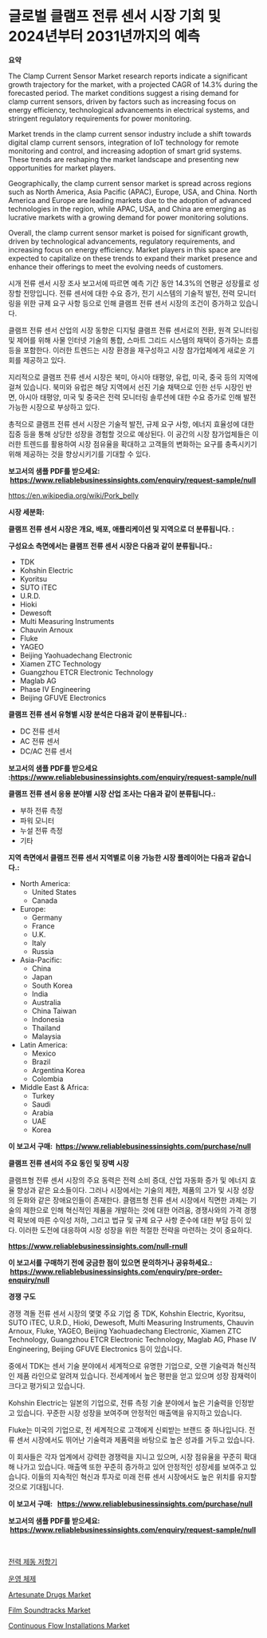 <p><h1>글로벌 클램프 전류 센서 시장 기회 및 2024년부터 2031년까지의 예측</h1></p><p><strong>요약</strong></p>
<p><p>The Clamp Current Sensor Market research reports indicate a significant growth trajectory for the market, with a projected CAGR of 14.3% during the forecasted period. The market conditions suggest a rising demand for clamp current sensors, driven by factors such as increasing focus on energy efficiency, technological advancements in electrical systems, and stringent regulatory requirements for power monitoring.</p><p>Market trends in the clamp current sensor industry include a shift towards digital clamp current sensors, integration of IoT technology for remote monitoring and control, and increasing adoption of smart grid systems. These trends are reshaping the market landscape and presenting new opportunities for market players.</p><p>Geographically, the clamp current sensor market is spread across regions such as North America, Asia Pacific (APAC), Europe, USA, and China. North America and Europe are leading markets due to the adoption of advanced technologies in the region, while APAC, USA, and China are emerging as lucrative markets with a growing demand for power monitoring solutions.</p><p>Overall, the clamp current sensor market is poised for significant growth, driven by technological advancements, regulatory requirements, and increasing focus on energy efficiency. Market players in this space are expected to capitalize on these trends to expand their market presence and enhance their offerings to meet the evolving needs of customers.</p><p>시개 전류 센서 시장 조사 보고서에 따르면 예측 기간 동안 14.3%의 연평균 성장률로 성장할 전망입니다. 전류 센서에 대한 수요 증가, 전기 시스템의 기술적 발전, 전력 모니터링을 위한 규제 요구 사항 등으로 인해 클램프 전류 센서 시장의 조건이 증가하고 있습니다.</p><p>클램프 전류 센서 산업의 시장 동향은 디지털 클램프 전류 센서로의 전환, 원격 모니터링 및 제어를 위해 사물 인터넷 기술의 통합, 스마트 그리드 시스템의 채택이 증가하는 흐름 등을 포함한다. 이러한 트렌드는 시장 환경을 재구성하고 시장 참가업체에게 새로운 기회를 제공하고 있다.</p><p>지리적으로 클램프 전류 센서 시장은 북미, 아시아 태평양, 유럽, 미국, 중국 등의 지역에 걸쳐 있습니다. 북미와 유럽은 해당 지역에서 선진 기술 채택으로 인한 선두 시장인 반면, 아시아 태평양, 미국 및 중국은 전력 모니터링 솔루션에 대한 수요 증가로 인해 발전 가능한 시장으로 부상하고 있다.</p><p>총적으로 클램프 전류 센서 시장은 기술적 발전, 규제 요구 사항, 에너지 효율성에 대한 집중 등을 통해 상당한 성장을 경험할 것으로 예상된다. 이 공간의 시장 참가업체들은 이러한 트렌드를 활용하여 시장 점유율을 확대하고 고객들의 변화하는 요구를 충족시키기 위해 제공하는 것을 향상시키기를 기대할 수 있다.</p></p>
<p><strong>보고서의 샘플 PDF를 받으세요: &nbsp;<a href="https://www.reliablebusinessinsights.com/enquiry/request-sample/null">https://www.reliablebusinessinsights.com/enquiry/request-sample/null</a></strong></p>
<p><a href="https://en.wikipedia.org/wiki/Pork_belly">https://en.wikipedia.org/wiki/Pork_belly</a></p>
<p><strong>시장 세분화:</strong></p>
<p><strong> 클램프 전류 센서 시장은 개요, 배포, 애플리케이션 및 지역으로 더 분류됩니다. :</strong></p>
<p><strong>구성요소 측면에서는 클램프 전류 센서 시장은 다음과 같이 분류됩니다.:</strong></p>
<p><ul><li>TDK</li><li>Kohshin Electric</li><li>Kyoritsu</li><li>SUTO iTEC</li><li>U.R.D.</li><li>Hioki</li><li>Dewesoft</li><li>Multi Measuring Instruments</li><li>Chauvin Arnoux</li><li>Fluke</li><li>YAGEO</li><li>Beijing Yaohuadechang Electronic</li><li>Xiamen ZTC Technology</li><li>Guangzhou ETCR Electronic Technology</li><li>Maglab AG</li><li>Phase IV Engineering</li><li>Beijing GFUVE Electronics</li></ul></p>
<p><strong> 클램프 전류 센서 유형별 시장 분석은 다음과 같이 분류됩니다.:</strong></p>
<p><ul><li>DC 전류 센서</li><li>AC 전류 센서</li><li>DC/AC 전류 센서</li></ul></p>
<p><strong>보고서의 샘플 PDF를 받으세요 :<a href="https://www.reliablebusinessinsights.com/enquiry/request-sample/null">https://www.reliablebusinessinsights.com/enquiry/request-sample/null</a></strong></p>
<p><strong> 클램프 전류 센서 응용 분야별 시장 산업 조사는 다음과 같이 분류됩니다.:</strong></p>
<p><ul><li>부하 전류 측정</li><li>파워 모니터</li><li>누설 전류 측정</li><li>기타</li></ul></p>
<p><strong>지역 측면에서 클램프 전류 센서 지역별로 이용 가능한 시장 플레이어는 다음과 같습니다.:</strong></p>
<p><ul>
    <li>
        North America:
        <ul>
            <li>United States</li>
            <li>Canada</li>
        </ul>
    </li>
    <li>
        Europe:
        <ul>
            <li>Germany</li>
            <li>France</li>
            <li>U.K.</li>
            <li>Italy</li>
            <li>Russia</li>
        </ul>
    </li>
    <li>
        Asia-Pacific:
        <ul>
            <li>China</li>
            <li>Japan</li>
            <li>South Korea</li>
            <li>India</li>
            <li>Australia</li>
            <li>China Taiwan</li>
            <li>Indonesia</li>
            <li>Thailand</li>
            <li>Malaysia</li>
        </ul>
    </li>
    <li>
        Latin America:
        <ul>
            <li>Mexico</li>
            <li>Brazil</li>
            <li>Argentina Korea</li>
            <li>Colombia</li>
        </ul>
    </li>
    <li>
        Middle East & Africa:
        <ul>
            <li>Turkey</li>
            <li>Saudi</li>
            <li>Arabia</li>
            <li>UAE</li>
            <li>Korea</li>
        </ul>
    </li>
    </ul></p>
<p><strong>이 보고서 구매: &nbsp;<a href="https://www.reliablebusinessinsights.com/purchase/null">https://www.reliablebusinessinsights.com/purchase/null</a></strong></p>
<p><strong>클램프 전류 센서의 주요 동인 및 장벽 시장</strong></p>
<p><p>클램프형 전류 센서 시장의 주요 동력은 전력 소비 증대, 산업 자동화 증가 및 에너지 효율 향상과 같은 요소들이다. 그러나 시장에서는 기술의 제한, 제품의 고가 및 시장 성장의 둔화와 같은 장애요인들이 존재한다. 클램프형 전류 센서 시장에서 직면한 과제는 기술의 제한으로 인해 혁신적인 제품을 개발하는 것에 대한 어려움, 경쟁사와의 가격 경쟁력 확보에 따른 수익성 저하, 그리고 법규 및 규제 요구 사항 준수에 대한 부담 등이 있다. 이러한 도전에 대응하여 시장 성장을 위한 적절한 전략을 마련하는 것이 중요하다.</p></p>
<p><strong><a href="https://www.reliablebusinessinsights.com/null-rnull">https://www.reliablebusinessinsights.com/null-rnull</a></strong></p>
<p><strong>이 보고서를 구매하기 전에 궁금한 점이 있으면 문의하거나 공유하세요.: &nbsp;<a href="https://www.reliablebusinessinsights.com/enquiry/pre-order-enquiry/null">https://www.reliablebusinessinsights.com/enquiry/pre-order-enquiry/null</a></strong></p>
<p><strong>경쟁 구도</strong></p>
<p><p>경쟁 격돌 전류 센서 시장의 몇몇 주요 기업 중 TDK, Kohshin Electric, Kyoritsu, SUTO iTEC, U.R.D., Hioki, Dewesoft, Multi Measuring Instruments, Chauvin Arnoux, Fluke, YAGEO, Beijing Yaohuadechang Electronic, Xiamen ZTC Technology, Guangzhou ETCR Electronic Technology, Maglab AG, Phase IV Engineering, Beijing GFUVE Electronics 등이 있습니다. </p><p>중에서 TDK는 센서 기술 분야에서 세계적으로 유명한 기업으로, 오랜 기술력과 혁신적인 제품 라인으로 알려져 있습니다. 전세계에서 높은 평판을 얻고 있으며 성장 잠재력이 크다고 평가되고 있습니다. </p><p>Kohshin Electric는 일본의 기업으로, 전류 측정 기술 분야에서 높은 기술력을 인정받고 있습니다. 꾸준한 시장 성장을 보여주며 안정적인 매출액을 유지하고 있습니다. </p><p>Fluke는 미국의 기업으로, 전 세계적으로 고객에게 신뢰받는 브랜드 중 하나입니다. 전류 센서 시장에서도 뛰어난 기술력과 제품력을 바탕으로 높은 성과를 거두고 있습니다. </p><p>이 회사들은 각자 업계에서 강력한 경쟁력을 지니고 있으며, 시장 점유율을 꾸준히 확대해 나가고 있습니다. 매출액 또한 꾸준히 증가하고 있어 안정적인 성장세를 보여주고 있습니다.  이들의 지속적인 혁신과 투자로 미래 전류 센서 시장에서도 높은 위치를 유지할 것으로 기대됩니다.</p></p>
<p><strong>이 보고서 구매: &nbsp; <a href="https://www.reliablebusinessinsights.com/purchase/null">https://www.reliablebusinessinsights.com/purchase/null</a></strong></p>
<p><strong>보고서의 샘플 PDF를 받으세요: &nbsp;<a href="https://www.reliablebusinessinsights.com/enquiry/request-sample/null">https://www.reliablebusinessinsights.com/enquiry/request-sample/null</a></strong><strong></strong></p>
<p>&nbsp;</p>
<p><p><a href="https://github.com/shampaakter36/Market-Research-Report-List-1/blob/main/7214845122706.md">전력 제동 저항기</a></p><p><a href="https://medium.com/@carmellalang1/%EC%9A%B4%EC%98%81-%EC%B2%B4%EC%A0%9C-%EC%82%B0%EC%97%85%EC%97%90-%EB%8C%80%ED%95%9C-%ED%86%B5%EC%B0%B0-2031%EB%85%84%EA%B9%8C%EC%A7%80%EC%9D%98-%EC%8B%9C%EC%9E%A5-%EC%9E%AC%EC%A0%95-%EC%83%81%ED%83%9C-%EC%8B%9C%EC%9E%A5-%EA%B7%9C%EB%AA%A8-%EB%B0%8F-%EC%88%98%EC%9D%B5-%EB%B6%84%EC%84%9D-450c8d9959cf">운영 체제</a></p><p><a href="https://github.com/nusratjahan12006/Market-Research-Report-List-1/blob/main/artesunate-drugs-market.md">Artesunate Drugs Market</a></p><p><a href="https://issuu.com/reportprime-2/docs/film-soundtracks-market-size-2030.pptx">Film Soundtracks Market</a></p><p><a href="https://medium.com/@luke.russell779/continuous-flow-installations-market-research-report-includes-analysis-on-market-size-share-and-dfbdc4956212">Continuous Flow Installations Market</a></p></p>